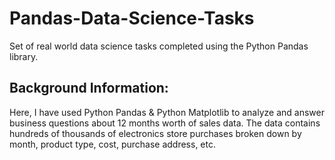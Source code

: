 # Pandas-Data-Science-Tasks
Set of real world data science tasks completed using the Python Pandas library.


## Background Information:
Here, I have used Python Pandas & Python Matplotlib to analyze and answer business questions about 12 months worth of sales data. The data contains hundreds of thousands of electronics store purchases broken down by month, product type, cost, purchase address, etc. 

